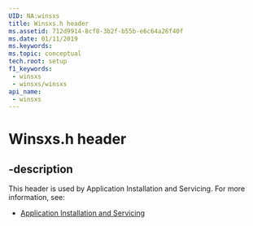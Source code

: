 ```yaml
---
UID: NA:winsxs
title: Winsxs.h header
ms.assetid: 712d9914-8cf8-3b2f-b55b-e6c64a26f40f
ms.date: 01/11/2019
ms.keywords: 
ms.topic: conceptual
tech.root: setup
f1_keywords:
 - winsxs
 - winsxs/winsxs
api_name:
 - winsxs
---
```


# Winsxs.h header


## -description

This header is used by Application Installation and Servicing. For more information, see:

- [Application Installation and Servicing](../_setup/index.md)

